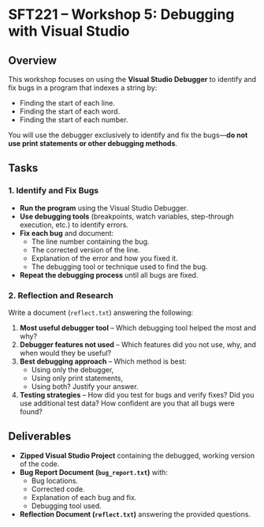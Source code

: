 # SFT221 – Workshop 5: Debugging with Visual Studio

## Overview
This workshop focuses on using the **Visual Studio Debugger** to identify and fix bugs in a program that indexes a string by:
- Finding the start of each line.
- Finding the start of each word.
- Finding the start of each number.

You will use the debugger exclusively to identify and fix the bugs—**do not use print statements or other debugging methods**.

## Tasks
### **1. Identify and Fix Bugs**
- **Run the program** using the Visual Studio Debugger.
- **Use debugging tools** (breakpoints, watch variables, step-through execution, etc.) to identify errors.
- **Fix each bug** and document:
  - The line number containing the bug.
  - The corrected version of the line.
  - Explanation of the error and how you fixed it.
  - The debugging tool or technique used to find the bug.
- **Repeat the debugging process** until all bugs are fixed.

### **2. Reflection and Research**
Write a document (`reflect.txt`) answering the following:
1. **Most useful debugger tool** – Which debugging tool helped the most and why?
2. **Debugger features not used** – Which features did you not use, why, and when would they be useful?
3. **Best debugging approach** – Which method is best: 
   - Using only the debugger,
   - Using only print statements,
   - Using both? Justify your answer.
4. **Testing strategies** – How did you test for bugs and verify fixes? Did you use additional test data? How confident are you that all bugs were found?

## Deliverables
- **Zipped Visual Studio Project** containing the debugged, working version of the code.
- **Bug Report Document (`bug_report.txt`)** with:
  - Bug locations.
  - Corrected code.
  - Explanation of each bug and fix.
  - Debugging tool used.
- **Reflection Document (`reflect.txt`)** answering the provided questions.


